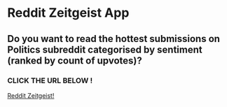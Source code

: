 # Reddit Zeitgeist App

## Do you want to read the hottest submissions on Politics subreddit categorised by sentiment (ranked by count of upvotes)?

### CLICK THE URL BELOW !

<p><a href="https://9t7m2t6mnz.us-east-1.awsapprunner.com">Reddit Zeitgeist!</a></p>


